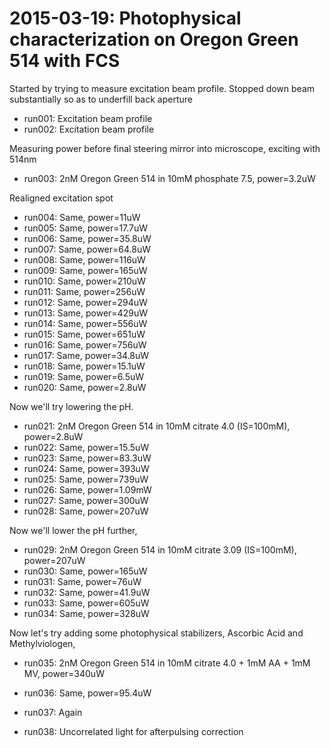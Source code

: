 # 2015-03-19: Photophysical characterization on Oregon Green 514 with FCS

Started by trying to measure excitation beam profile. Stopped down 
beam substantially so as to underfill back aperture

 * run001: Excitation beam profile
 * run002: Excitation beam profile

Measuring power before final steering mirror into microscope, exciting with 514nm

 * run003: 2nM Oregon Green 514 in 10mM phosphate 7.5, power=3.2uW

Realigned excitation spot

 * run004: Same, power=11uW
 * run005: Same, power=17.7uW
 * run006: Same, power=35.8uW
 * run007: Same, power=64.8uW
 * run008: Same, power=116uW
 * run009: Same, power=165uW
 * run010: Same, power=210uW
 * run011: Same, power=256uW
 * run012: Same, power=294uW
 * run013: Same, power=429uW
 * run014: Same, power=556uW
 * run015: Same, power=651uW
 * run016: Same, power=756uW
 * run017: Same, power=34.8uW
 * run018: Same, power=15.1uW
 * run019: Same, power=6.5uW
 * run020: Same, power=2.8uW

Now we'll try lowering the pH.

 * run021: 2nM Oregon Green 514 in 10mM citrate 4.0 (IS=100mM), power=2.8uW
 * run022: Same, power=15.5uW
 * run023: Same, power=83.3uW
 * run024: Same, power=393uW
 * run025: Same, power=739uW
 * run026: Same, power=1.09mW
 * run027: Same, power=300uW
 * run028: Same, power=207uW

Now we'll lower the pH further,

 * run029: 2nM Oregon Green 514 in 10mM citrate 3.09 (IS=100mM), power=207uW
 * run030: Same, power=165uW
 * run031: Same, power=76uW
 * run032: Same, power=41.9uW
 * run033: Same, power=605uW
 * run034: Same, power=328uW

Now let's try adding some photophysical stabilizers, Ascorbic Acid and Methylviologen,

 * run035: 2nM Oregon Green 514 in 10mM citrate 4.0 + 1mM AA + 1mM MV, power=340uW
 * run036: Same, power=95.4uW
 * run037: Again

 * run038: Uncorrelated light for afterpulsing correction
 
